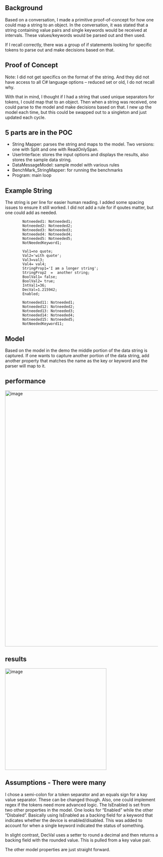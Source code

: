 ## Background

Based on a conversation, I made a primitive proof-of-concept for how one could map a string to an object. In the conversation, it was stated that a string containing value pairs and single keywords would be received at intervals. These values/keywords would be parsed out and then used. 

If I recall correctly, there was a group of if statements looking for specific tokens to parse out and make decisions based on that.

## Proof of Concept
Note: I did not get specifics on the format of the string. And they did not have access to all C# language options – reduced set or old, I do not recall why.

With that in mind, I thought if I had a string that used unique separators for tokens, I could map that to an object. Then when a string was received, one could parse to the model and make decisions based on that. I new up the model each time, but this could be swapped out to a singleton and just updated each cycle.
## 5 parts are in the POC
- String Mapper: parses the string and maps to the model.  Two versions: one with Split and one with ReadOnlySpan.
- UserInterface: stores the input options and displays the results, also stores the sample data string.
- DataMessageModel: sample model with various rules
- BenchMark_StringMapper: for running the benchmarks
- Program: main loop
  
## Example String
The string is per line for easier human reading. I added some spacing issues to ensure it still worked. I did not add a rule for if qoutes matter, but one could add as needed.

            Notneeded1: Notneeded1;
            Notneeded2: Notneeded2;
            Notneeded3: Notneeded3;
            Notneeded4: Notneeded4;
            Notneeded5: Notneeded5;
            NotNeededKeyword1;
            
            Val1=no quote; 
            Val2='with quote';
            Val3=val3;
            Val4= val4;
            StringProp1='I am a longer string';
            StringProp2  =  another string;
            BoolVal1= false;
            BoolVal2= true;
            IntVal1=36;  
            DecVal=1.215942;
            Enabled;
            
            Notneeded11: Notneeded1;
            Notneeded12: Notneeded2;
            Notneeded13: Notneeded3;
            Notneeded14: Notneeded4;
            Notneeded15: Notneeded5;
            NotNeededKeyword11;
## Model
Based on the model in the demo the middle portion of the data string is captured. If one wants to capture another portion of the data string, add another property that matches the name as the key or keyword and the parser will map to it.

## performance
<img width="842" alt="image" src="https://github.com/user-attachments/assets/2165cf66-8470-419b-bd18-4ed7cd66c7d2" />

## results
<img width="334" alt="image" src="https://github.com/user-attachments/assets/6cbc27d6-1c83-4806-af71-1ffe461d4186" />

## Assumptions - There were many
I chose a semi-colon for a token separator and an equals sign for a kay value separator. These can be changed though. Also, one could implement regex if the tokens need more advanced logic.
The IsEnabled is set from two other properties in the model. One looks for “Enabled” while the other “Disbaled”. Basically using IsEnabled as a backing field for a keyword that indicates whether the device is enabled/disabled. This was added to account for when a single keyword indicated the status of something.

In slight contrast, DecVal uses a setter to round a decimal and then returns a backing field with the rounded value. This is pulled from a key value pair.

The other model properties are just straight forward. 


